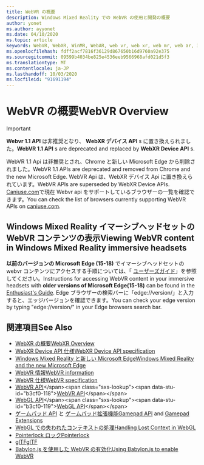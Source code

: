 ```yaml
---
title: WebVR の概要
description: Windows Mixed Reality での WebVR の使用と開発の概要
author: yonet
ms.author: ayyonet
ms.date: 04/10/2020
ms.topic: article
keywords: WebVR, WebXR, WinMR, WebAR, web vr, web xr, web mr, web ar, 360, 360 ビデオ, 360 ビデオ, 360 写真, 360 写真, 360 コンテンツ, イマーシブ web, immersiveweb, IW
ms.openlocfilehash: fdff2acf7816f36129d867650b16d9760a92e375
ms.sourcegitcommit: 09599b4034be825e4536eeb9566968afd021d5f3
ms.translationtype: MT
ms.contentlocale: ja-JP
ms.lasthandoff: 10/03/2020
ms.locfileid: "91691194"
---
```

# <a name="webvr-overview"></a><span data-ttu-id="b3cf0-104">WebVR の概要</span><span class="sxs-lookup"><span data-stu-id="b3cf0-104">WebVR Overview</span></span>

> [!IMPORTANT]
> <span data-ttu-id="b3cf0-105">**Webvr 1.1 API** は非推奨となり、 **WebXR デバイス API** s に置き換えられました。</span><span class="sxs-lookup"><span data-stu-id="b3cf0-105">**WebVR 1.1 API** s are deprecated and replaced by **WebXR Device API** s.</span></span>

<span data-ttu-id="b3cf0-106">WebVR 1.1 Api は非推奨とされ、Chrome と新しい Microsoft Edge から削除されました。</span><span class="sxs-lookup"><span data-stu-id="b3cf0-106">WebVR 1.1 APIs are deprecated and removed from Chrome and the new Microsoft Edge.</span></span> <span data-ttu-id="b3cf0-107">WebVR Api は、WebXR デバイス Api に置き換えられています。</span><span class="sxs-lookup"><span data-stu-id="b3cf0-107">WebVR APIs are superseded by WebXR Device APIs.</span></span> <span data-ttu-id="b3cf0-108">[Caniuse.com](https://caniuse.com/#search=webvr)で現在 Webvr api をサポートしているブラウザーの一覧を確認できます。</span><span class="sxs-lookup"><span data-stu-id="b3cf0-108">You can check the list of browsers currently supporting WebVR APIs on [caniuse.com](https://caniuse.com/#search=webvr).</span></span>

## <a name="viewing-webvr-content-in-windows-mixed-reality-immersive-headsets"></a><span data-ttu-id="b3cf0-109">Windows Mixed Reality イマーシブヘッドセットの WebVR コンテンツの表示</span><span class="sxs-lookup"><span data-stu-id="b3cf0-109">Viewing WebVR content in Windows Mixed Reality immersive headsets</span></span>

<span data-ttu-id="b3cf0-110">**以前のバージョンの Microsoft Edge (15-18)** でイマーシブヘッドセットの webvr コンテンツにアクセスする手順については、「 [ユーザーズガイド](https://docs.microsoft.com/windows/mixed-reality/enthusiast-guide/webvr)」を参照してください。</span><span class="sxs-lookup"><span data-stu-id="b3cf0-110">Instructions for accessing WebVR content in your immersive headsets with **older versions of Microsoft Edge(15-18)** can be found in the [Enthusiast's Guide](https://docs.microsoft.com/windows/mixed-reality/enthusiast-guide/webvr).</span></span> <span data-ttu-id="b3cf0-111">Edge ブラウザーの検索バーに「edge://version/」と入力すると、エッジバージョンを確認できます。</span><span class="sxs-lookup"><span data-stu-id="b3cf0-111">You can check your edge version by typing "edge://version/" in your Edge browsers search bar.</span></span>

## <a name="see-also"></a><span data-ttu-id="b3cf0-112">関連項目</span><span class="sxs-lookup"><span data-stu-id="b3cf0-112">See Also</span></span>

* [<span data-ttu-id="b3cf0-113">WebXR の概要</span><span class="sxs-lookup"><span data-stu-id="b3cf0-113">WebXR Overview</span></span>](webxr-overview.md)
* [<span data-ttu-id="b3cf0-114">WebXR Device API 仕様</span><span class="sxs-lookup"><span data-stu-id="b3cf0-114">WebXR Device API specification</span></span>](https://immersive-web.github.io/webxr/)
* [<span data-ttu-id="b3cf0-115">Windows Mixed Reality と新しい Microsoft Edge</span><span class="sxs-lookup"><span data-stu-id="b3cf0-115">Windows Mixed Reality and the new Microsoft Edge</span></span>](https://docs.microsoft.com/windows/mixed-reality/new-microsoft-edge)
* [<span data-ttu-id="b3cf0-116">WebVR 情報</span><span class="sxs-lookup"><span data-stu-id="b3cf0-116">WebVR information</span></span>](https://webvr.info)
* [<span data-ttu-id="b3cf0-117">WebVR 仕様</span><span class="sxs-lookup"><span data-stu-id="b3cf0-117">WebVR specification</span></span>](https://w3c.github.io/webvr/)
* <span data-ttu-id="b3cf0-118">[WebVR API](https://msdn.microsoft.com/library/mt806281(v=vs.85).aspx)</span><span class="sxs-lookup"><span data-stu-id="b3cf0-118">[WebVR API](https://msdn.microsoft.com/library/mt806281(v=vs.85).aspx)</span></span>
* <span data-ttu-id="b3cf0-119">[WebGL API](https://msdn.microsoft.com/library/bg182648(v=vs.85).aspx)</span><span class="sxs-lookup"><span data-stu-id="b3cf0-119">[WebGL API](https://msdn.microsoft.com/library/bg182648(v=vs.85).aspx)</span></span>
* <span data-ttu-id="b3cf0-120">[ゲームパッド API](https://msdn.microsoft.com/library/dn743630(v=vs.85).aspx) と [ゲームパッド拡張機能](https://w3c.github.io/gamepad/extensions.html)</span><span class="sxs-lookup"><span data-stu-id="b3cf0-120">[Gamepad API](https://msdn.microsoft.com/library/dn743630(v=vs.85).aspx) and [Gamepad Extensions](https://w3c.github.io/gamepad/extensions.html)</span></span>
* [<span data-ttu-id="b3cf0-121">WebGL での失われたコンテキストの処理</span><span class="sxs-lookup"><span data-stu-id="b3cf0-121">Handling Lost Context in WebGL</span></span>](https://www.khronos.org/webgl/wiki/HandlingContextLost)
* [<span data-ttu-id="b3cf0-122">Pointerlock ロック</span><span class="sxs-lookup"><span data-stu-id="b3cf0-122">Pointerlock</span></span>](https://www.w3.org/TR/pointerlock/)
* [<span data-ttu-id="b3cf0-123">glTF</span><span class="sxs-lookup"><span data-stu-id="b3cf0-123">glTF</span></span>](https://www.khronos.org/gltf)
* [<span data-ttu-id="b3cf0-124">Babylon.js を使用した WebVR の有効化</span><span class="sxs-lookup"><span data-stu-id="b3cf0-124">Using Babylon.js to enable WebVR</span></span>](https://docs.microsoft.com/windows/uwp/get-started/adding-webvr-to-a-babylonjs-game)
